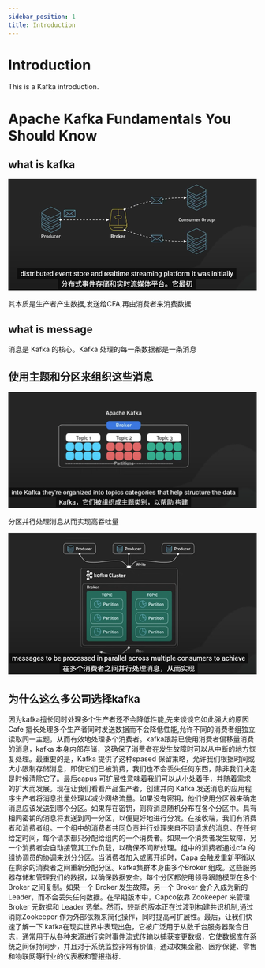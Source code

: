 ```yaml
---
sidebar_position: 1
title: Introduction
---
```


# Introduction

This is a Kafka introduction.

# Apache Kafka Fundamentals You Should Know

[url]: https://www.youtube.com/watch?v=-RDyEFvnTXI



## what is kafka

![image-20250919145845588](./assets/image-20250919145845588.png)

其本质是生产者产生数据,发送给CFA,再由消费者来消费数据

## what is message

消息是 Kafka 的核心。Kafka 处理的每一条数据都是一条消息

## 使用主题和分区来组织这些消息

![image-20250919150140908](./assets/image-20250919150140908.png)

分区并行处理消息从而实现高吞吐量

![image-20250919150227042](./assets/image-20250919150227042.png)

## 为什么这么多公司选择kafka

因为kafka擅长同时处理多个生产者还不会降低性能,先来谈谈它如此强大的原因 Cafe 擅长处理多个生产者同时发送数据而不会降低性能,允许不同的消费者组独立读取同一主题，从而有效地处理多个消费者。kafka跟踪已使用消费者偏移量消费的消息，kafka 本身内部存储，这确保了消费者在发生故障时可以从中断的地方恢复处理。最重要的是，Kafka 提供了这种spased 保留策略，允许我们根据时间或大小限制存储消息，即使它们已被消费，我们也不会丢失任何东西，除非我们决定是时候清除它了。最后capus 可扩展性意味着我们可以从小处着手，并随着需求的扩大而发展。现在让我们看看产品生产者，创建并向 Kafka 发送消息的应用程序生产者将消息批量处理以减少网络流量。如果没有密钥，他们使用分区器来确定消息应该发送到哪个分区。如果存在密钥，则将消息随机分布在各个分区中。具有相同密钥的消息将发送到同一分区，以便更好地进行分发。在接收端，我们有消费者和消费者组。一个组中的消费者共同负责并行处理来自不同请求的消息。在任何给定时间，每个请求都只分配给组内的一个消费者。如果一个消费者发生故障，另一个消费者会自动接管其工作负载，以确保不间断处理。组中的消费者通过cfa 的组协调员的协调来划分分区。当消费者加入或离开组时，Capa 会触发重新平衡以在剩余的消费者之间重新分配分区。kafka集群本身由多个Broker 组成。这些服务器存储和管理我们的数据，以确保数据安全。每个分区都使用领导跟随模型在多个 Broker 之间复制。如果一个 Broker 发生故障，另一个 Broker 会介入成为新的 Leader，而不会丢失任何数据。在早期版本中，Capco依靠 Zookeeper 来管理 Broker 元数据和 Leader 选举。然而，较新的版本正在过渡到构建共识机制,通过消除Zookeeper 作为外部依赖来简化操作，同时提高可扩展性。最后，让我们快速了解一下 kafka在现实世界中表现出色，它被广泛用于从数千台服务器聚合日志，通常用于从各种来源进行实时事件流式传输以捕获变更数据，它使数据库在系统之间保持同步，并且对于系统监控非常有价值，通过收集金融、医疗保健、零售和物联网等行业的仪表板和警报指标.


